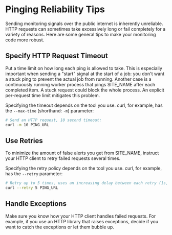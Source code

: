 # Pinging Reliability Tips

Sending monitoring signals over the public internet is inherently unreliable.
HTTP requests can sometimes take excessively long or fail completely
for a variety of reasons. Here are some general tips to make your monitoring
code more robust.

## Specify HTTP Request Timeout

Put a time limit on how long each ping is allowed to take. This is especially
important when sending a "start" signal at the start of a job: you don't want
a stuck ping to prevent the actual job from running. Another case is a continuously
running worker process that pings SITE_NAME after each completed item. A stuck
request could block the whole process. An explicit per-request time limit mitigates
this problem.

Specifying the timeout depends on the tool you use. curl, for example, has the
`--max-time` (shorthand: `-m`) parameter:

```bash
# Send an HTTP request, 10 second timeout:
curl -m 10 PING_URL
```

## Use Retries

To minimize the amount of false alerts you get from SITE_NAME, instruct your HTTP
client to retry failed requests several times.

Specifying the retry policy depends on the tool you use. curl, for example, has the
`--retry` parameter:

```bash
# Retry up to 5 times, uses an increasing delay between each retry (1s, 2s, 4s, 8s, ...)
curl --retry 5 PING_URL
```

## Handle Exceptions

Make sure you know how your HTTP client handles failed requests. For example,
if you use an HTTP library that raises exceptions, decide if you want to
catch the exceptions or let them bubble up.
